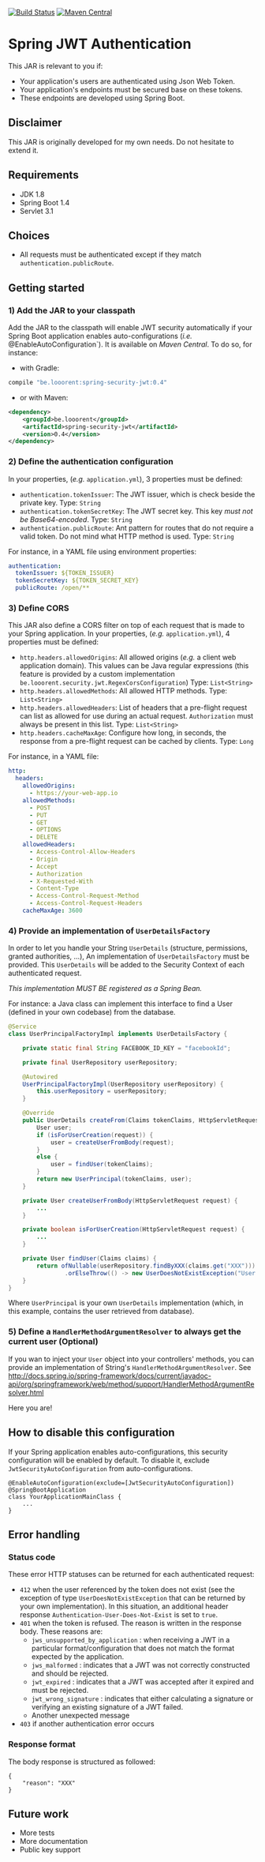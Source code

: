 [![Build Status](https://travis-ci.org/looorent/spring-security-jwt.svg?branch=master)](https://travis-ci.org/looorent/spring-security-jwt)
[![Maven Central](https://maven-badges.herokuapp.com/maven-central/be.looorent/spring-security-jwt/badge.svg)](http://search.maven.org/#artifactdetails%7Cbe.looorent%7Cspring-security-jwt)

# Spring JWT Authentication

This JAR is relevant to you if:
* Your application's users are authenticated using Json Web Token.
* Your application's endpoints must be secured base on these tokens.
* These endpoints are developed using Spring Boot.

## Disclaimer

This JAR is originally developed for my own needs. Do not hesitate to extend it.

## Requirements

* JDK 1.8
* Spring Boot 1.4
* Servlet 3.1

## Choices

* All requests must be authenticated except if they match `authentication.publicRoute`.

## Getting started

### 1) Add the JAR to your classpath

Add the JAR to the classpath will enable JWT security automatically if your Spring Boot application enables auto-configurations (_i.e._
@EnableAutoConfiguration`).
It is available on _Maven Central_.
To do so, for instance:
* with Gradle:
```groovy
compile "be.looorent:spring-security-jwt:0.4"
```
* or with Maven:
```xml
<dependency>
    <groupId>be.looorent</groupId>
    <artifactId>spring-security-jwt</artifactId>
    <version>0.4</version>
</dependency>
```

### 2) Define the authentication configuration

In your properties, (_e.g._ `application.yml`), 3 properties must be defined:
* `authentication.tokenIssuer`: The JWT issuer, which is check beside the private key. Type: `String`
* `authentication.tokenSecretKey`: The JWT secret key. This key *must not be Base64-encoded*. Type: `String`
* `authentication.publicRoute`: Ant pattern for routes that do not require a valid token. Do not mind what HTTP method is used. Type: `String`

For instance, in a YAML file using environment properties:
```yaml
authentication:
  tokenIssuer: ${TOKEN_ISSUER}
  tokenSecretKey: ${TOKEN_SECRET_KEY}
  publicRoute: /open/**
```

### 3) Define CORS

This JAR also define a CORS filter on top of each request that is made to your Spring application.
In your properties, (_e.g._ `application.yml`), 4 properties must be defined:
* `http.headers.allowedOrigins`: All allowed origins (_e.g._ a client web application domain). This values can be Java regular expressions (this feature is provided by a custom implementation `be.looorent.security.jwt.RegexCorsConfiguration`)  Type: `List<String>`
* `http.headers.allowedMethods`: All allowed HTTP methods. Type: `List<String>`
* `http.headers.allowedHeaders`: List of headers that a pre-flight request can list as allowed for use during an actual request. `Authorization` must always be present in this list. Type: `List<String>`
* `http.headers.cacheMaxAge`: Configure how long, in seconds, the response from a pre-flight request can be cached by clients. Type: `Long`

For instance, in a YAML file:
```yaml
http:
  headers:
    allowedOrigins:
      - https://your-web-app.io
    allowedMethods:
      - POST
      - PUT
      - GET
      - OPTIONS
      - DELETE
    allowedHeaders:
      - Access-Control-Allow-Headers
      - Origin
      - Accept
      - Authorization
      - X-Requested-With
      - Content-Type
      - Access-Control-Request-Method
      - Access-Control-Request-Headers
    cacheMaxAge: 3600
```

### 4) Provide an implementation of `UserDetailsFactory`

In order to let you handle your String `UserDetails` (structure, permissions, granted authorities, ...), An implementation of `UserDetailsFactory` must be provided.
This `UserDetails` will be added to the Security Context of each authenticated request.

*This implementation MUST BE registered as a Spring Bean.*


For instance: a Java class can implement this interface to find a User (defined in your own codebase) from the database.
```java
@Service
class UserPrincipalFactoryImpl implements UserDetailsFactory {

    private static final String FACEBOOK_ID_KEY = "facebookId";

    private final UserRepository userRepository;

    @Autowired
    UserPrincipalFactoryImpl(UserRepository userRepository) {
        this.userRepository = userRepository;
    }

    @Override
    public UserDetails createFrom(Claims tokenClaims, HttpServletRequest request) throws UserDoesNotExistException {
        User user;
        if (isForUserCreation(request)) {
            user = createUserFromBody(request);
        }
        else {
            user = findUser(tokenClaims);
        }
        return new UserPrincipal(tokenClaims, user);
    }

    private User createUserFromBody(HttpServletRequest request) {
        ...
    }

    private boolean isForUserCreation(HttpServletRequest request) {
        ...
    }

    private User findUser(Claims claims) {
        return ofNullable(userRepository.findByXXX(claims.get("XXX")))
                .orElseThrow(() -> new UserDoesNotExistException("User does not exists for this XXX"));
    }
}
```
Where `UserPrincipal` is your own `UserDetails` implementation (which, in this example, contains the user retrieved from database).


### 5) Define a `HandlerMethodArgumentResolver` to always get the current user (Optional)

If you wan to inject your `User` object into your controllers' methods, you can provide an implementation of String's `HandlerMethodArgumentResolver`.
See http://docs.spring.io/spring-framework/docs/current/javadoc-api/org/springframework/web/method/support/HandlerMethodArgumentResolver.html

Here you are!


## How to disable this configuration

If your Spring application enables auto-configurations, this security configuration will be enabled by default. To disable it, exclude `JwtSecurityAutoConfiguration` from auto-configurations.
```
@EnableAutoConfiguration(exclude=[JwtSecurityAutoConfiguration])
@SpringBootApplication
class YourApplicationMainClass {
    ...
}
```

## Error handling

### Status code

These error HTTP statuses can be returned for each authenticated request:
* `412` when the user referenced by the token does not exist (see the exception of type `UserDoesNotExistException` that can be returned by your own implementation). In this situation, an additional header response `Authentication-User-Does-Not-Exist` is set to `true`.
* `401` when the token is refused. The reason is written in the response body. These reasons are:
    * `jws_unsupported_by_application` : when receiving a JWT in a particular format/configuration that does not match the format expected by the application.
    * `jws_malformed` : indicates that a JWT was not correctly constructed and should be rejected.
    * `jwt_expired` : indicates that a JWT was accepted after it expired and must be rejected.
    * `jwt_wrong_signature` :  indicates that either calculating a signature or verifying an existing signature of a JWT failed.
    * Another unexpected message
* `403` if another authentication error occurs

### Response format

The body response is structured as followed:
```
{
    "reason": "XXX"
}
```

## Future work

* More tests
* More documentation
* Public key support
